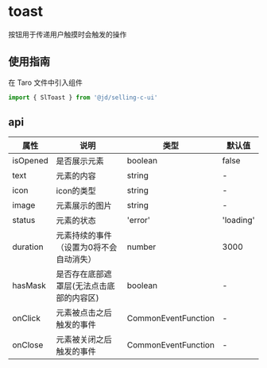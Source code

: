# toast
按钮用于传递用户触摸时会触发的操作

## 使用指南
在 Taro 文件中引入组件
```js
import { SlToast } from '@jd/selling-c-ui'
```


## api
|  属性   | 说明  | 类型 | 默认值 |
|  ----  | ----  | ---- | ---- |
| isOpened | 是否展示元素 | boolean | false |
| text | 元素的内容 | string | - |
| icon | icon的类型 | string | - |
| image | 元素展示的图片 | string | - |
| status | 元素的状态 | 'error'|'loading'|'success' | - |
| duration | 元素持续的事件（设置为0将不会自动消失） | number | 3000 |
| hasMask | 是否存在底部遮罩层(无法点击底部的内容区) | boolean | - |
| onClick | 元素被点击之后触发的事件 | CommonEventFunction | - |
| onClose | 元素被关闭之后触发的事件 | CommonEventFunction | - |

